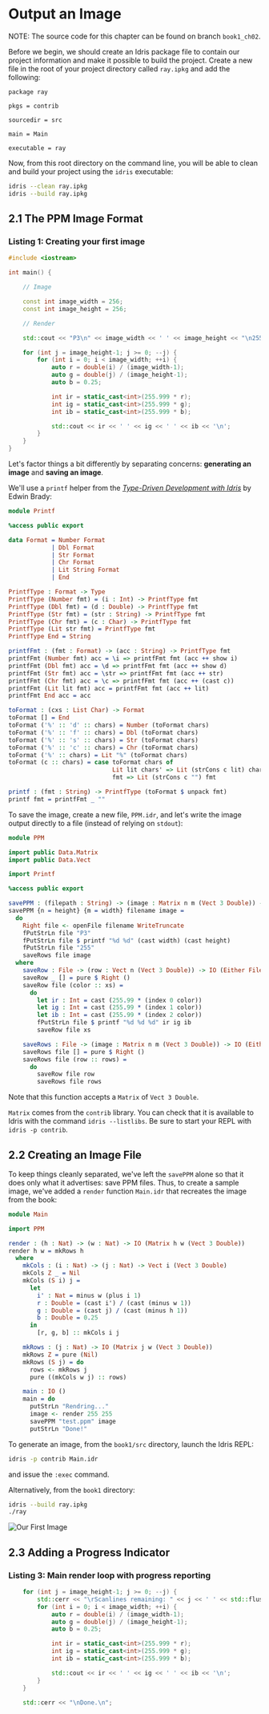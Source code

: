 # Output an Image

NOTE: The source code for this chapter can be found on branch `book1_ch02`.

Before we begin, we should create an Idris package file to contain our project information and make it possible to build the project.  Create a new file in the root of your project directory called `ray.ipkg` and add the following:

```
package ray

pkgs = contrib

sourcedir = src

main = Main

executable = ray
```

Now, from this root directory on the command line, you will be able to clean and build your project using the `idris` executable:

```bash
idris --clean ray.ipkg
idris --build ray.ipkg
```

## 2.1 The PPM Image Format

### Listing 1: Creating your first image

```cpp
#include <iostream>

int main() {

    // Image

    const int image_width = 256;
    const int image_height = 256;

    // Render

    std::cout << "P3\n" << image_width << ' ' << image_height << "\n255\n";

    for (int j = image_height-1; j >= 0; --j) {
        for (int i = 0; i < image_width; ++i) {
            auto r = double(i) / (image_width-1);
            auto g = double(j) / (image_height-1);
            auto b = 0.25;

            int ir = static_cast<int>(255.999 * r);
            int ig = static_cast<int>(255.999 * g);
            int ib = static_cast<int>(255.999 * b);

            std::cout << ir << ' ' << ig << ' ' << ib << '\n';
        }
    }
}
```

Let's factor things a bit differently by separating concerns: **generating an image** and **saving an image**.

We'll use a `printf` helper from the [_Type-Driven Development with Idris_](https://www.manning.com/books/type-driven-development-with-idris) by Edwin Brady:

```idris
module Printf

%access public export

data Format = Number Format
            | Dbl Format
            | Str Format
            | Chr Format
            | Lit String Format
            | End

PrintfType : Format -> Type
PrintfType (Number fmt) = (i : Int) -> PrintfType fmt
PrintfType (Dbl fmt) = (d : Double) -> PrintfType fmt
PrintfType (Str fmt) = (str : String) -> PrintfType fmt
PrintfType (Chr fmt) = (c : Char) -> PrintfType fmt
PrintfType (Lit str fmt) = PrintfType fmt
PrintfType End = String

printfFmt : (fmt : Format) -> (acc : String) -> PrintfType fmt
printfFmt (Number fmt) acc = \i => printfFmt fmt (acc ++ show i)
printfFmt (Dbl fmt) acc = \d => printfFmt fmt (acc ++ show d)
printfFmt (Str fmt) acc = \str => printfFmt fmt (acc ++ str)
printfFmt (Chr fmt) acc = \c => printfFmt fmt (acc ++ (cast c))
printfFmt (Lit lit fmt) acc = printfFmt fmt (acc ++ lit)
printfFmt End acc = acc

toFormat : (cxs : List Char) -> Format
toFormat [] = End
toFormat ('%' :: 'd' :: chars) = Number (toFormat chars)
toFormat ('%' :: 'f' :: chars) = Dbl (toFormat chars)
toFormat ('%' :: 's' :: chars) = Str (toFormat chars)
toFormat ('%' :: 'c' :: chars) = Chr (toFormat chars)
toFormat ('%' :: chars) = Lit "%" (toFormat chars)
toFormat (c :: chars) = case toFormat chars of
                             Lit lit chars' => Lit (strCons c lit) chars'
                             fmt => Lit (strCons c "") fmt

printf : (fmt : String) -> PrintfType (toFormat $ unpack fmt)
printf fmt = printfFmt _ ""
```

To save the image, create a new file, `PPM.idr`, and let's write the image output directly to a file (instead of relying on `stdout`):

```idris
module PPM

import public Data.Matrix
import public Data.Vect

import Printf

%access public export

savePPM : (filepath : String) -> (image : Matrix n m (Vect 3 Double)) -> IO (Either FileError ())
savePPM {n = height} {m = width} filename image =
  do
    Right file <- openFile filename WriteTruncate
    fPutStrLn file "P3"
    fPutStrLn file $ printf "%d %d" (cast width) (cast height)
    fPutStrLn file "255"
    saveRows file image
  where
    saveRow : File -> (row : Vect n (Vect 3 Double)) -> IO (Either FileError ())
    saveRow _ [] = pure $ Right ()
    saveRow file (color :: xs) =
      do
        let ir : Int = cast (255.99 * (index 0 color))
        let ig : Int = cast (255.99 * (index 1 color))
        let ib : Int = cast (255.99 * (index 2 color))
        fPutStrLn file $ printf "%d %d %d" ir ig ib
        saveRow file xs

    saveRows : File -> (image : Matrix n m (Vect 3 Double)) -> IO (Either FileError ())
    saveRows file [] = pure $ Right ()
    saveRows file (row :: rows) =
      do
        saveRow file row
        saveRows file rows
```

Note that this function accepts a `Matrix` of `Vect 3 Double`.

`Matrix` comes from the `contrib` library.  You can check that it is available to Idris with the command `idris --listlibs`.  Be sure to start your REPL with `idris -p contrib`.

## 2.2 Creating an Image File

To keep things cleanly separated, we've left the `savePPM` alone so that it does only what it advertises: save PPM files.  Thus, to create a sample image, we've added a `render` function `Main.idr` that recreates the image from the book:

```idris
module Main

import PPM

render : (h : Nat) -> (w : Nat) -> IO (Matrix h w (Vect 3 Double))
render h w = mkRows h
  where
    mkCols : (i : Nat) -> (j : Nat) -> Vect i (Vect 3 Double)
    mkCols Z _ = Nil
    mkCols (S i) j =
      let
        i' : Nat = minus w (plus i 1)
        r : Double = (cast i') / (cast (minus w 1))
        g : Double = (cast j) / (cast (minus h 1))
        b : Double = 0.25
      in
        [r, g, b] :: mkCols i j

    mkRows : (j : Nat) -> IO (Matrix j w (Vect 3 Double))
    mkRows Z = pure (Nil)
    mkRows (S j) = do
      rows <- mkRows j
      pure ((mkCols w j) :: rows)

    main : IO ()
    main = do
      putStrLn "Rendring..."
      image <- render 255 255
      savePPM "test.ppm" image
      putStrLn "Done!"
```

To generate an image, from the `book1/src` directory, launch the Idris REPL:

```bash
idris -p contrib Main.idr
```

and issue the `:exec` command.

Alternatively, from the `book1` directory:

```bash
idris --build ray.ipkg
./ray
```

![Our First Image](images/Image_01.png)

## 2.3 Adding a Progress Indicator

### Listing 3: Main render loop with progress reporting
```cpp
    for (int j = image_height-1; j >= 0; --j) {
        std::cerr << "\rScanlines remaining: " << j << ' ' << std::flush;
        for (int i = 0; i < image_width; ++i) {
            auto r = double(i) / (image_width-1);
            auto g = double(j) / (image_height-1);
            auto b = 0.25;

            int ir = static_cast<int>(255.999 * r);
            int ig = static_cast<int>(255.999 * g);
            int ib = static_cast<int>(255.999 * b);

            std::cout << ir << ' ' << ig << ' ' << ib << '\n';
        }
    }

    std::cerr << "\nDone.\n";
```
